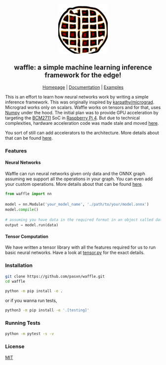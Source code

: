 <div align="center">

<img src="https://raw.githubusercontent.com/pasxn/waffle/main/docs/assets/logo.png" alt="logo" width="160"/>

## waffle: a simple machine learning inference framework for the edge!

[Homepage](https://github.com/pasxn/waffle) | [Documentation](https://github.com/pasxn/waffle/blob/main/docs/documentation.md) | [Examples](/examples)

</div>

This is an effort to learn how neural networks work by writing a simple inference framework. This was originally inspired by [karpathy/micrograd](https://github.com/karpathy/micrograd). Micrograd works only on scalars. Waffle works on tensors and for that, uses [Numpy](https://numpy.org) under the hood. The initial plan was to provide GPU acceleration by targeting the [BCM2711](https://datasheets.raspberrypi.com/bcm2711/bcm2711-peripherals.pdf) SoC in [Raspberry Pi 4](https://www.raspberrypi.com/products/raspberry-pi-4-model-b). But due to technical complexities, hardware acceleration code was made stale and moved [here](https://github.com/pasxn/v3dBLAS).

You sort of still can add accelerators to the architecture. More details about that can be found [here](https://github.com/pasxn/waffle/blob/main/docs/documentation.md/#adding-an-accelerator).

### Features
#### Neural Networks

Waffle can run neural networks given only data and the ONNX graph assuming we support all the operations in your graph. You can even add your custom operations. More details about that can be found [here](https://github.com/pasxn/waffle/blob/main/docs/documentation.md/#adding-an-operation).

```py
from waffle import nn

model = nn.Module('your_model_name', './path/to/your/model.onnx')
model.compile()

# assuming you have data in the required format in an object called data
output = model.run(data)
```
#### Tensor Computation

We have written a tensor library with all the features required for us to run basic neural networks. Have a look at [tensor.py](https://github.com/pasxn/waffle/blob/main/waffle/tensor.py) for the exact details.

### Installation

```bash
git clone https://github.com/pasxn/waffle.git
cd waffle
```
```bash
python -m pip install -e .
```
or if you wanna run tests,
```bash
python3 -m pip install -e '.[testing]'
```

### Running Tests

```bash
python -m pytest -s -v
```

### License

[MIT](https://github.com/pasxn/waffle/blob/main/LICENSE)

